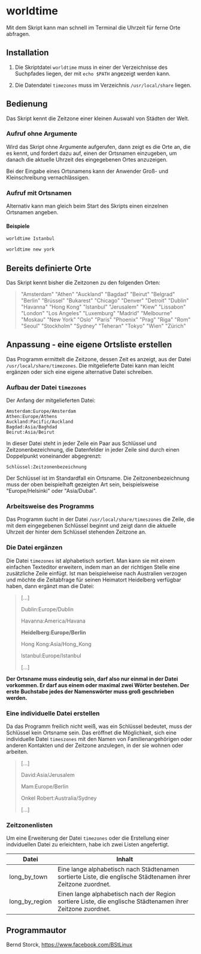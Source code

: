 # worldtime 

Mit dem Skript kann man schnell im Terminal die Uhrzeit für ferne Orte abfragen.

## Installation

1. Die Skriptdatei `worldtime` muss in einer der Verzeichnisse des Suchpfades liegen, der mit `echo $PATH` angezeigt werden kann.

2. Die Datendatei `timezones` muss im Verzeichnis `/usr/local/share` liegen.

## Bedienung


Das Skript kennt die Zeitzone einer kleinen Auswahl von Städten der Welt.

### Aufruf ohne Argumente

Wird das Skript ohne Argumente aufgerufen, dann zeigt es die Orte an, die es kennt, und fordert dazu auf, einen der Ortsnamen einzugeben, um danach die aktuelle Uhrzeit des eingegebenen Ortes anzuzeigen.

Bei der Eingabe eines Ortsnamens kann der Anwender Groß- und Kleinschreibung vernachlässigen. 

### Aufruf mit Ortsnamen

Alternativ kann man gleich beim Start des Skripts einen einzelnen Ortsnamen angeben.

#### Beispiele

```bash
worldtime Istanbul
```

```bash
worldtime new york
```

## Bereits definierte Orte

Das Skript kennt bisher die Zeitzonen zu den folgenden Orten:

>  "Amsterdam" "Athen" "Auckland" "Bagdad" "Beirut" "Belgrad" "Berlin"
>  "Brüssel" "Bukarest" "Chicago" "Denver" "Detroit" "Dublin" "Havanna"
>  "Hong Kong" "Istanbul" "Jerusalem" "Kiew" "Lissabon" "London" "Los
>  Angeles" "Luxemburg" "Madrid" "Melbourne" "Moskau" "New York" "Oslo"
>  "Paris" "Phoenix" "Prag" "Riga" "Rom" "Seoul" "Stockholm" "Sydney"
>  "Teheran" "Tokyo" "Wien" "Zürich"

## Anpassung - eine eigene Ortsliste erstellen

Das Programm ermittelt die Zeitzone, dessen Zeit es anzeigt, aus der Datei `/usr/local/share/timezones`. Die mitgelieferte Datei kann man leicht ergänzen oder sich eine eigene alternative Datei schreiben.

### Aufbau der Datei `timezones`

Der Anfang der mitgelieferten Datei:

```
Amsterdam:Europe/Amsterdam
Athen:Europe/Athens
Auckland:Pacific/Auckland
Bagdad:Asia/Baghdad
Beirut:Asia/Beirut
```

In dieser Datei steht in jeder Zeile ein Paar aus Schlüssel und Zeitzonenbezeichnung, die Datenfelder in jeder Zeile sind durch einen Doppelpunkt voneinander abgegrenzt: 

```
Schlüssel:Zeitzonenbezeichnung
```

Der Schlüssel ist im Standardfall ein Ortsname. Die Zeitzonenbezeichnung muss der oben beispielhaft gezeigten Art sein, beispielsweise "Europe/Helsinki" oder "Asia/Dubai".

### Arbeitsweise des Programms

Das Programm śucht in der Datei `/usr/local/share/timeszones` die Zeile, die mit dem eingegebenen Schlüssel beginnt und zeigt dann die aktuelle Uhrzeit der hinter dem Schlüssel stehenden Zeitzone an.

 ### Die Datei ergänzen

Die Datei `timezones` ist alphabetisch sortiert. Man kann sie mit einem einfachen Texteditor erweitern, indem man an der richtigen Stelle eine zusätzliche Zeile einfügt. Ist man beispielweise nach Australien verzogen und möchte die Zeitabfrage für seinen Heimatort Heidelberg verfügbar haben, dann ergänzt man die Datei:

> […]
>
> Dublin:Europe/Dublin
>
> Havanna:America/Havana
>
> **Heidelberg:Europe/Berlin**
>
> Hong Kong:Asia/Hong_Kong
>
> Istanbul:Europe/Istanbul
>
> […]

**Der Ortsname muss eindeutig sein, darf also nur einmal in der Datei vorkommen. Er darf aus einem oder maximal zwei Wörter bestehen. Der erste Buchstabe jedes der Namenswörter muss groß geschrieben werden.** 

### Eine individuelle Datei erstellen

Da das Programm freilich nicht weiß, was ein Schlüssel bedeutet, muss der Schlüssel kein Ortsname sein. Das eröffnet die Möglichkeit, sich eine individuelle Datei `timeszones` mit den Namen von Familienangehörigen oder anderen Kontakten und der Zeitzone anzulegen, in der sie wohnen oder arbeiten.

> […]
>
> David:Asia/Jerusalem
>
> Mam:Europe/Berlin
>
> Onkel Robert:Australia/Sydney
>
> […]
### Zeitzonenlisten
Um eine Erweiterung der Datei `timezones` oder die Erstellung einer indviduellen Datei zu erleichtern, habe ich zwei Listen angefertigt.

| Datei          | Inhalt                                                       |
| -------------- | ------------------------------------------------------------ |
| long_by_town   | Eine lange alphabetisch nach Städtenamen sortierte Liste, die englische Städtenamen ihrer Zeitzone zuordnet. |
| long_by_region | Einen lange alphabetisch nach der Region sortiere Liste, die englische Städtenamen ihrer Zeitzone zuordnet. |

## Programmautor

Bernd Storck, https://www.facebook.com/BStLinux